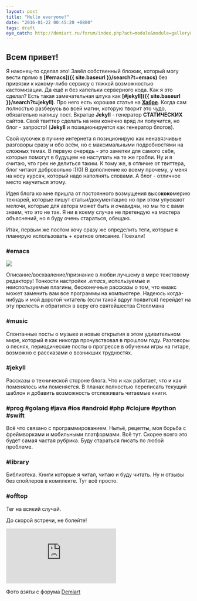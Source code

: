 ```yaml
---
layout: post
title: "Hello everyone!"
date: "2016-01-22 00:45:20 +0800"
tags: draft
eye_catch: http://demiart.ru/forum/index.php?act=module&module=gallery&cmd=viewimage&img=64379
---
```

## Всем привет!
Я наконец-то сделал это! Завёл собственный бложик, который могу вести прямо в **[#emacs]({{ site.baseurl }}/search?t=emacs)** без привязки к какому-либо сервису с тяжкой возможностью кастомизации. Да ещё и без капельки серверного кода. Как я это сделал? Есть такая замечательная штука как **[#jekyll]({{ site.baseurl }}/search?t=jekyll)**. Про него есть хорошая статья на **[Хабре](http://habrahabr.ru/post/207650/)**. Когда сам полностью разберусь во всей магии, которую творит это чудо, обязательно напишу пост. Вкратце **Jekyll** - генератор **СТАТИЧЕСКИХ** сайтов. Свой твиттер сделать на нем конечно вряд ли получится, но блог - запросто! (**Jekyll** и позиционируется как генератор блогов). 
<!--more-->

Свой кусочек в пучине интернета я позиционирую как ненавязчивые разговоры сразу и обо всём, но с максимальными подробностями на сложных темах. В первую очередь - это заметки для самого себя, которые помогут в будущем не наступать на те же грабли. Ну и я считаю, что грех не делиться таким. К тому же, в отличие от твиттера, блог читают добровольно :))0) В дополнение ко всему прочему, у меня на носу курсач, который надо наполнять словами. А блог - отличное место научиться этому. 

Идея блога ко мне пришла от постоянного возмущения высо**коко**мерию технарей, которые пишут статьи/документацию но при этом упускают мелочи, которые для автора может быть и *очевидны*, но мы то с вами знаем, что это не так. Я ни в коему случае не претендую на мастера объяснений, но я буду очень стараться, обещаю. 

Итак, первым же постом хочу сразу же определить теги, которые я планирую использовать + краткое описание. Поехали!

### #emacs
![](http://ergoemacs.org/emacs/emacs_logo/emacs_logo_no_border.png)

Описание/восхваление/признание в любви лучшему в мире текстовому редактору! Тонкости настройки *.emacs*, используемые и неиспользуемые плагины, бесконечные рассказы о том, что емакс может заменить вам все программы на компьютере. Надеюсь когда-нибудь и мой дорогой читатель (если такой вдруг появится) перейдет на эту прелесть и обратится в веру его святейшества Столлмана

### #music
Спонтанные посты о музыке и новые открытия в этом удивительном мире, который я как никогда прочувствовал в прошлом году. Разговоры о песнях, периодические посты о прогрессе в обучении игры на гитаре, возможно c рассказами о возникших трудностях.

### #jekyll
Рассказы о технической стороне блога. Что и как работает, что и как поменялось или поменяется. В планах полностью переписать текущий шаблон и добавить возможность отслеживать читаемые книги.

###  #prog #golang #java #ios #android #php #clojure #python #swift 
Всё что связано с программированием. Нытьё, рецепты, моя борьба с фреймворками и мобильными платформами. Всё тут. Скорее всего это будет самая частая рубрика. Буду стараться писать по любой проблеме.

### #library
Библиотека. Книги которые я читал, читаю и буду читать. Ну и отзывы без спойлеров в комплекте. Тут всё просто.

### #offtop
Тег на всякий случай.


До скорой встречи, не болейте!

![](http://demiart.ru/forum/index.php?act=module&module=gallery&cmd=viewimage&img=64281)

Фото взяты с форума [Demiart](http://demiart.ru/forum/) 

